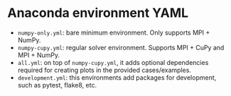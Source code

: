 Anaconda environment YAML
=========================

- `numpy-only.yml`: bare minimum environment. Only supports MPI + NumPy.
- `numpy-cupy.yml`: regular solver environment. Supports MPI + CuPy and MPI + NumPy.
- `all.yml`: on top of `numpy-cupy.yml`, it adds optional
  dependencies required for creating plots in the provided cases/examples.
- `development.yml`: this environments add packages for development, such as
  pytest, flake8, etc.
